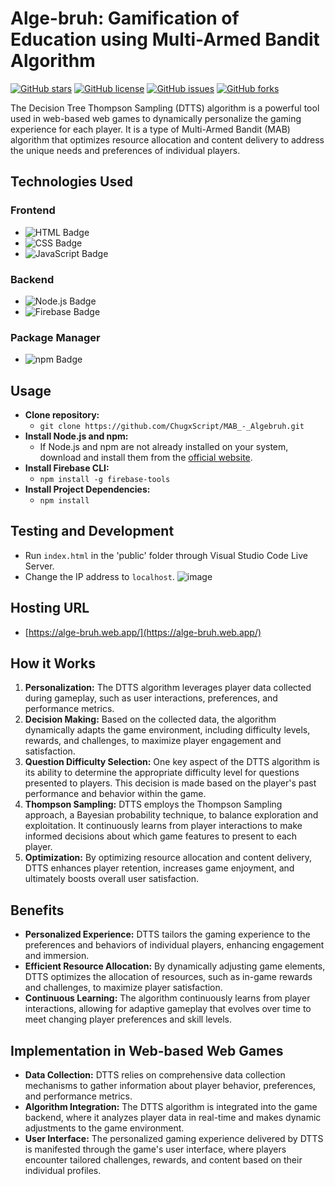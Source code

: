 # Alge-bruh: Gamification of Education using Multi-Armed Bandit Algorithm

[![GitHub stars](https://img.shields.io/github/stars/ChugxScript/MAB_-_Algebruh.svg)](https://github.com/ChugxScript/MAB_-_Algebruh/stargazers)
[![GitHub license](https://img.shields.io/github/license/ChugxScript/MAB_-_Algebruh.svg)](https://github.com/ChugxScript/MAB_-_Algebruh/blob/master/LICENSE)
[![GitHub issues](https://img.shields.io/github/issues/ChugxScript/MAB_-_Algebruh.svg)](https://github.com/ChugxScript/MAB_-_Algebruh/issues)
[![GitHub forks](https://img.shields.io/github/forks/ChugxScript/MAB_-_Algebruh.svg)](https://github.com/ChugxScript/MAB_-_Algebruh/network)

The Decision Tree Thompson Sampling (DTTS) algorithm is a powerful tool used in web-based web games to dynamically personalize the gaming experience for each player. It is a type of Multi-Armed Bandit (MAB) algorithm that optimizes resource allocation and content delivery to address the unique needs and preferences of individual players.

## Technologies Used
### Frontend
- ![HTML Badge](https://img.shields.io/badge/-HTML-E34F26?style=flat&logo=html5&logoColor=white)
- ![CSS Badge](https://img.shields.io/badge/-CSS-1572B6?style=flat&logo=css3&logoColor=white) 
- ![JavaScript Badge](https://img.shields.io/badge/-JavaScript-F7DF1E?style=flat&logo=javascript&logoColor=black) 
  
### Backend
- ![Node.js Badge](https://img.shields.io/badge/-Node.js-339933?style=flat&logo=node.js&logoColor=white) 
- ![Firebase Badge](https://img.shields.io/badge/-Firebase-FFCA28?style=flat&logo=firebase&logoColor=black)

### Package Manager
- ![npm Badge](https://img.shields.io/badge/-npm-CB3837?style=flat&logo=npm&logoColor=white)

## Usage
- **Clone repository:**
  - `git clone https://github.com/ChugxScript/MAB_-_Algebruh.git`
- **Install Node.js and npm:**
  - If Node.js and npm are not already installed on your system, download and install them from the [official website](https://nodejs.org/en).
- **Install Firebase CLI:**
  - `npm install -g firebase-tools`
- **Install Project Dependencies:**
  - `npm install`

## Testing and Development
- Run `index.html` in the 'public' folder through Visual Studio Code Live Server.
- Change the IP address to `localhost`.
  ![image](https://github.com/ChugxScript/MAB_-_Algebruh/assets/101156843/a887678b-06bf-4208-93c2-204cfd743927)

## Hosting URL
- [https://alge-bruh.web.app/](https://alge-bruh.web.app/)

## How it Works
1. **Personalization:** The DTTS algorithm leverages player data collected during gameplay, such as user interactions, preferences, and performance metrics.
2. **Decision Making:** Based on the collected data, the algorithm dynamically adapts the game environment, including difficulty levels, rewards, and challenges, to maximize player engagement and satisfaction.
3. **Question Difficulty Selection:** One key aspect of the DTTS algorithm is its ability to determine the appropriate difficulty level for questions presented to players. This decision is made based on the player's past performance and behavior within the game.
4. **Thompson Sampling:** DTTS employs the Thompson Sampling approach, a Bayesian probability technique, to balance exploration and exploitation. It continuously learns from player interactions to make informed decisions about which game features to present to each player.
5. **Optimization:** By optimizing resource allocation and content delivery, DTTS enhances player retention, increases game enjoyment, and ultimately boosts overall user satisfaction.

## Benefits
- **Personalized Experience:** DTTS tailors the gaming experience to the preferences and behaviors of individual players, enhancing engagement and immersion.
- **Efficient Resource Allocation:** By dynamically adjusting game elements, DTTS optimizes the allocation of resources, such as in-game rewards and challenges, to maximize player satisfaction.
- **Continuous Learning:** The algorithm continuously learns from player interactions, allowing for adaptive gameplay that evolves over time to meet changing player preferences and skill levels.

## Implementation in Web-based Web Games
- **Data Collection:** DTTS relies on comprehensive data collection mechanisms to gather information about player behavior, preferences, and performance metrics.
- **Algorithm Integration:** The DTTS algorithm is integrated into the game backend, where it analyzes player data in real-time and makes dynamic adjustments to the game environment.
- **User Interface:** The personalized gaming experience delivered by DTTS is manifested through the game's user interface, where players encounter tailored challenges, rewards, and content based on their individual profiles.
